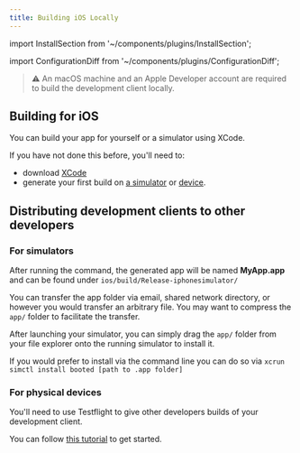 ```yaml
---
title: Building iOS Locally
---
```


import InstallSection from '~/components/plugins/InstallSection';

import ConfigurationDiff from '~/components/plugins/ConfigurationDiff';


> ⚠️ An macOS machine and an Apple Developer account are required to build the development client locally. 

## Building for iOS

You can build your app for yourself or a simulator using XCode.

If you have not done this before, you'll need to:
- download [XCode](https://apps.apple.com/us/app/xcode/id497799835)
- generate your first build on [a simulator](https://developer.apple.com/documentation/xcode/running_your_app_in_the_simulator_or_on_a_device) or [device](https://www.twilio.com/blog/2018/07/how-to-test-your-ios-application-on-a-real-device.html).


## Distributing development clients to other developers

### For simulators

After running the command, the generated app will be named **MyApp.app** and can be found under `ios/build/Release-iphonesimulator/`

You can transfer the app folder via email, shared network directory, or however you would transfer an arbitrary file. You may want to compress the `app/` folder to facilitate the transfer.

After launching your simulator, you can simply drag the `app/` folder from your file explorer onto the running simulator to install it.

If you would prefer to install via the command line you can do so via `xcrun simctl install booted [path to .app folder]`

### For physical devices

You'll need to use Testflight to give other developers builds of your development client.

You can follow [this tutorial](https://www.raywenderlich.com/10868372-testflight-tutorial-ios-beta-testing) to get started.
